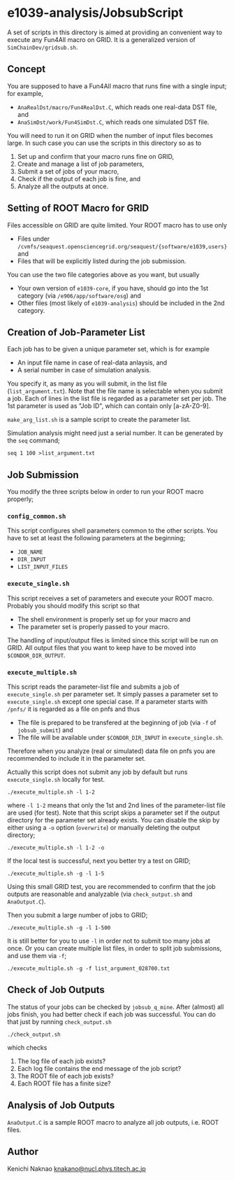 # e1039-analysis/JobsubScript

A set of scripts in this directory is aimed at providing an convenient way to execute any Fun4All macro on GRID.
It is a generalized version of `SimChainDev/gridsub.sh`.

## Concept

You are supposed to have a Fun4All macro that runs fine with a single input; for example,
- `AnaRealDst/macro/Fun4RealDst.C`, which reads one real-data DST file, and
- `AnaSimDst/work/Fun4SimDst.C`, which reads one simulated DST file.

You will need to run it on GRID when the number of input files becomes large.
In such case you can use the scripts in this directory so as to
1. Set up and confirm that your macro runs fine on GRID,
1. Create and manage a list of job parameters, 
1. Submit a set of jobs of your macro,
1. Check if the output of each job is fine, and
1. Analyze all the outputs at once.

## Setting of ROOT Macro for GRID

Files accessible on GRID are quite limited.
Your ROOT macro has to use only
- Files under `/cvmfs/seaquest.opensciencegrid.org/seaquest/{software/e1039,users}` and
- Files that will be explicitly listed during the job submission.

You can use the two file categories above as you want, but usually
- Your own version of `e1039-core`, if you have, should go into the 1st category (via `/e906/app/software/osg`) and
- Other files (most likely of `e1039-analysis`) should be included in the 2nd category.

## Creation of Job-Parameter List

Each job has to be given a unique parameter set, which is for example
- An input file name in case of real-data anlaysis, and
- A serial number in case of simulation analysis.

You specify it, as many as you will submit, in the list file (`list_argument.txt`).
Note that the file name is selectable when you submit a job.
Each of lines in the list file is regarded as a parameter set per job.
The 1st parameter is used as "Job ID", which can contain only [a-zA-Z0-9].

`make_arg_list.sh` is a sample script to create the parameter list.

Simulation analysis might need just a serial number.
It can be generated by the `seq` command;
```
seq 1 100 >list_argument.txt
```

## Job Submission

You modify the three scripts below in order to run your ROOT macro properly;

### `config_common.sh`

This script configures shell parameters common to the other scripts.
You have to set at least the following parameters at the beginning;
- `JOB_NAME`
- `DIR_INPUT`
- `LIST_INPUT_FILES`

### `execute_single.sh`

This script receives a set of parameters and execute your ROOT macro.
Probably you should modify this script so that
- The shell environment is properly set up for your macro and
- The parameter set is properly passed to your macro.

The handling of input/output files is limited since this script will be run on GRID.
All output files that you want to keep have to be moved into `$CONDOR_DIR_OUTPUT`.

### `execute_multiple.sh`

This script reads the parameter-list file and submits a job of `execute_single.sh` per parameter set.
It simply passes a parameter set to `execute_single.sh` except one special case.
If a parameter starts with `/pnfs/` it is regarded as a file on pnfs and thus
- The file is prepared to be transfered at the beginning of job (via `-f` of `jobsub_submit`) and
- The file will be available under `$CONDOR_DIR_INPUT` in `execute_single.sh`.

Therefore when you analyze (real or simulated) data file on pnfs you are recommended to include it in the parameter set.

Actually this script does not submit any job by default but runs `execute_single.sh` locally for test.
```
./execute_multiple.sh -l 1-2
```
where `-l 1-2` means that only the 1st and 2nd lines of the parameter-list file are used (for test).
Note that this script skips a parameter set if the output directory for the parameter set already exists.
You can disable the skip by either using a `-o` option (`overwrite`) or manually deleting the output directory;
```
./execute_multiple.sh -l 1-2 -o
```

If the local test is successful, next you better try a test on GRID;
```
./execute_multiple.sh -g -l 1-5
```
Using this small GRID test,
you are recommended to confirm that the job outputs are reasonable and analyzable (via `check_output.sh` and `AnaOutput.C`).

Then you submit a large number of jobs to GRID;
```
./execute_multiple.sh -g -l 1-500
```
It is still better for you to use `-l` in order not to submit too many jobs at once.
Or you can create multiple list files, in order to split job submissions, and use them via `-f`;
```
./execute_multiple.sh -g -f list_argument_028700.txt
```

## Check of Job Outputs

The status of your jobs can be checked by `jobsub_q_mine`.
After (almost) all jobs finish, you had better check if each job was successful.
You can do that just by running `check_output.sh`
```
./check_output.sh
```
which checks
1. The log file of each job exists?
1. Each log file contains the end message of the job script?
1. The ROOT file of each job exists?
1. Each ROOT file has a finite size?

## Analysis of Job Outputs

`AnaOutput.C` is a sample ROOT macro to analyze all job outputs, i.e. ROOT files.

## Author

Kenichi Naknao <knakano@nucl.phys.titech.ac.jp>
